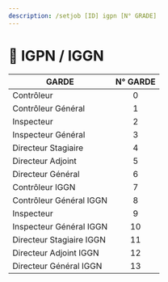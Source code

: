 ```yaml
---
description: /setjob [ID] igpn [N° GRADE]
---
```


# 🚨 IGPN / IGGN

| GARDE                    | N° GARDE |
| ------------------------ | :------: |
| Contrôleur               |     0    |
| Contrôleur Général       |     1    |
| Inspecteur               |     2    |
| Inspecteur Général       |     3    |
| Directeur Stagiaire      |     4    |
| Directeur Adjoint        |     5    |
| Directeur Général        |     6    |
| Contrôleur IGGN          |     7    |
| Contrôleur Général IGGN  |     8    |
| Inspecteur               |     9    |
| Inspecteur Général IGGN  |    10    |
| Directeur Stagiaire IGGN |    11    |
| Directeur Adjoint IGGN   |    12    |
| Directeur Général IGGN   |    13    |
